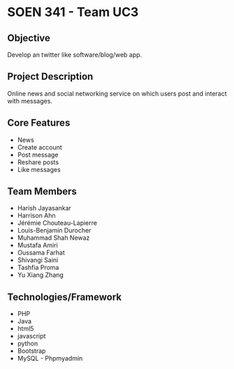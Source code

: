 

# SOEN 341 - Team UC3

## Objective

Develop an twitter like software/blog/web app.

## Project Description

Online news and social networking service on which users post and interact with messages.

## Core Features

* News
* Create account
* Post message
* Reshare posts
* Like messages

## Team Members

* Harish Jayasankar
* Harrison Ahn
* Jérémie Chouteau-Lapierre		
* Louis-Benjamin Durocher		
* Muhammad Shah Newaz		
* Mustafa Amiri		
* Oussama Farhat		
* Shivangi Saini		
* Tashfia Proma		
* Yu Xiang Zhang

## Technologies/Framework

* PHP
* Java
* html5
* javascript
* python
* Bootstrap
* MySQL - Phpmyadmin
